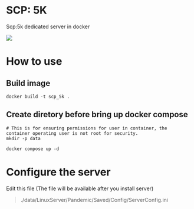 # SCP: 5K
Scp:5k dedicated server in docker

![](https://shared.akamai.steamstatic.com/store_item_assets/steam/apps/872670/header.jpg?t=1741676893)

# How to use

## Build image

```
docker build -t scp_5k .
```

## Create diretory before bring up docker compose

```shell
# This is for ensuring permissions for user in container, the container operating user is not root for security.
mkdir -p data

docker compose up -d
```

# Configure the server

Edit this file (The file will be available after you install server)

> ./data/LinuxServer/Pandemic/Saved/Config/ServerConfig.ini

